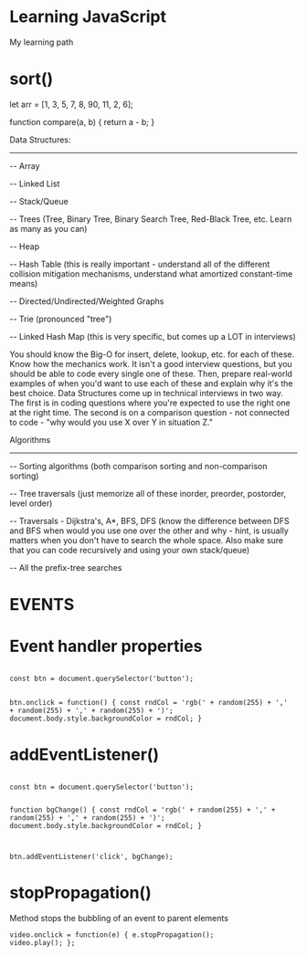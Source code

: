# Learning JavaScript
My learning path

# sort()

let arr = [1, 3, 5, 7, 8, 90, 11, 2, 6];

function compare(a, b) {
  return a - b;
}

Data Structures:
________________

-- Array

-- Linked List

-- Stack/Queue

-- Trees (Tree, Binary Tree, Binary Search Tree, Red-Black Tree, etc. Learn as many as you can)

-- Heap

-- Hash Table (this is really important - understand all of the different collision mitigation mechanisms, understand what amortized constant-time means)

-- Directed/Undirected/Weighted Graphs

-- Trie (pronounced "tree")

-- Linked Hash Map (this is very specific, but comes up a LOT in interviews)

You should know the Big-O for insert, delete, lookup, etc. for each of these. Know how the mechanics work. It isn't a good interview questions, but you should be able to code every single one of these. Then, prepare real-world examples of when you'd want to use each of these and explain why it's the best choice. Data Structures come up in technical interviews in two way. The first is in coding questions where you're expected to use the right one at the right time. The second is on a comparison question - not connected to code - "why would you use X over Y in situation Z."


Algorithms
__________

-- Sorting algorithms (both comparison sorting and non-comparison sorting)

-- Tree traversals (just memorize all of these inorder, preorder, postorder, level order)

-- Traversals - Dijkstra's, A*, BFS, DFS (know the difference between DFS and BFS when would you use one over the other and why - hint, is usually matters when you          don't have to search the whole space. Also make sure that you can code recursively and using your own stack/queue)

-- All the prefix-tree searches

<h1>EVENTS</h1>

# Event handler properties

<code>
const btn = document.querySelector('button');

btn.onclick = function() {
  const rndCol = 'rgb(' + random(255) + ',' + random(255) + ',' + random(255) + ')';
  document.body.style.backgroundColor = rndCol;
}
</code>

# addEventListener()

<code>
const btn = document.querySelector('button');

function bgChange() {
  const rndCol = 'rgb(' + random(255) + ',' + random(255) + ',' + random(255) + ')';
  document.body.style.backgroundColor = rndCol;
}

btn.addEventListener('click', bgChange);
</code>

# stopPropagation()

Method stops the bubbling of an event to parent elements

<code>video.onclick = function(e) {
  e.stopPropagation();
  video.play();
};</code>
